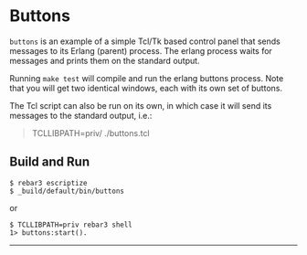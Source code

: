 
# Buttons

`buttons` is an example of a simple Tcl/Tk based control panel that
sends messages to its Erlang (parent) process. The erlang process
waits for messages and prints them on the standard output.

Running `make test` will compile and run the erlang buttons process. Note
that you will get two identical windows, each with its own set of buttons.

The Tcl script can also be run on its own, in which case it will send
its messages to the standard output, i.e.:

> TCLLIBPATH=priv/ ./buttons.tcl

## Build and Run

    $ rebar3 escriptize
    $ _build/default/bin/buttons
    
or

    $ TCLLIBPATH=priv rebar3 shell
    1> buttons:start().

---
